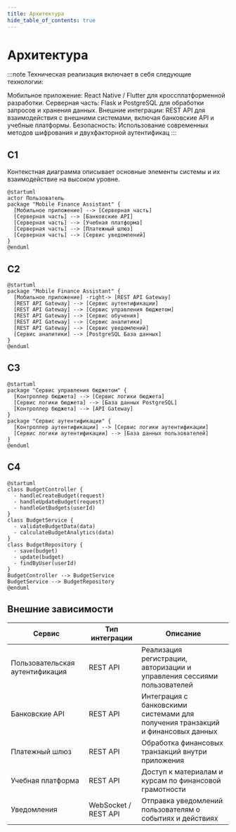 ```yaml
---
title: Архитектура
hide_table_of_contents: true
---
```


# Архитектура

:::note
Техническая реализация включает в себя следующие технологии:

Мобильное приложение: React Native / Flutter для кроссплатформенной разработки.
Серверная часть: Flask и PostgreSQL для обработки запросов и хранения данных.
Внешние интеграции: REST API для взаимодействия с внешними системами, включая банковские API и учебные платформы.
Безопасность: Использование современных методов шифрования и двухфакторной аутентификац
:::


## C1

Контекстная диаграмма описывает основные элементы системы и их взаимодействие на высоком уровне.

```plantuml
@startuml
actor Пользователь
package "Mobile Finance Assistant" {
  [Мобильное приложение] --> [Серверная часть]
  [Серверная часть] --> [Банковские API]
  [Серверная часть] --> [Учебная платформа]
  [Серверная часть] --> [Платежный шлюз]
  [Серверная часть] --> [Сервис уведомлений]
}
@enduml
```

## C2
```plantuml
@startuml
package "Mobile Finance Assistant" {
  [Мобильное приложение] -right-> [REST API Gateway]
  [REST API Gateway] --> [Сервис аутентификации]
  [REST API Gateway] --> [Сервис управления бюджетом]
  [REST API Gateway] --> [Сервис обучения]
  [REST API Gateway] --> [Сервис аналитики]
  [REST API Gateway] --> [Сервис уведомлений]
  [Сервис аналитики] --> [PostgreSQL База данных]
}
@enduml
```

## C3
```plantuml
@startuml
package "Сервис управления бюджетом" {
  [Контроллер бюджета] --> [Сервис логики бюджета]
  [Сервис логики бюджета] --> [База данных PostgreSQL]
  [Контроллер бюджета] --> [API Gateway]
}
package "Сервис аутентификации" {
  [Контроллер аутентификации] --> [Сервис логики аутентификации]
  [Сервис логики аутентификации] --> [База данных пользователей]
}
@enduml
```

## C4
```plantuml
@startuml
class BudgetController {
  - handleCreateBudget(request)
  - handleUpdateBudget(request)
  - handleGetBudgets(userId)
}
class BudgetService {
  - validateBudgetData(data)
  - calculateBudgetAnalytics(data)
}
class BudgetRepository {
  - save(budget)
  - update(budget)
  - findByUser(userId)
}
BudgetController --> BudgetService
BudgetService --> BudgetRepository
@enduml
```

## Внешние зависимости


| Сервис | Тип интеграции | Описание |
| ------ | -------------- | -------- |
Пользовательская аутентификация	| REST API	| Реализация регистрации, авторизации и управления сессиями пользователей
Банковские API	| REST API |	Интеграция с банковскими системами для получения транзакций и финансовых данных
Платежный шлюз	| REST API | Обработка финансовых транзакций внутри приложения
Учебная платформа |	REST API |	Доступ к материалам и курсам по финансовой грамотности
Уведомления |	WebSocket / REST API |	Отправка уведомлений пользователям о событиях и действиях